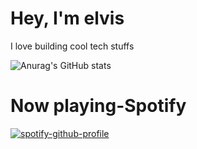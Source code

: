 <h1>Hey, I'm elvis</h1>

I love building cool tech stuffs

![Anurag's GitHub stats](https://github-readme-stats.vercel.app/api?username=elvismathew&show_icons=true&theme=transparent)

<h1>Now playing-Spotify</h1>


 [![spotify-github-profile](https://spotify-github-profile.vercel.app/api/view?uid=31z6t3bgv5nljwqnj4eud7sj46yi&cover_image=true&theme=default&show_offline=false&background_color=121212&interchange=false)](https://github.com/kittinan/spotify-github-profile)
